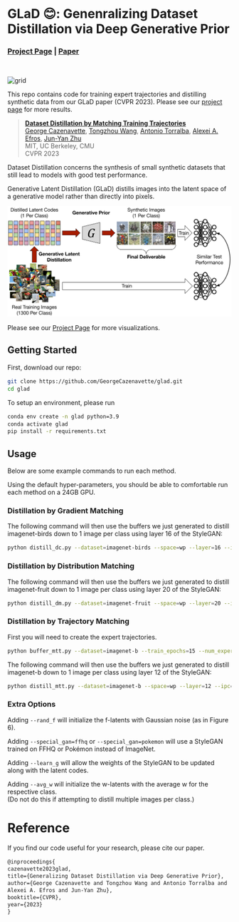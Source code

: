 # GLaD 😊: Genenralizing Dataset Distillation via Deep Generative Prior

### [Project Page](https://georgecazenavette.github.io/glad) | [Paper](https://georgecazenavette.github.io/glad)
<br>

![grid](https://user-images.githubusercontent.com/18726777/235812493-5c5d4389-2208-409b-860a-9885db2a7592.png)


This repo contains code for training expert trajectories and distilling synthetic data from our GLaD paper (CVPR 2023). Please see our [project page](https://georgecazenavette.github.io/glad) for more results.


> [**Dataset Distillation by Matching Training Trajectories**](https://georgecazenavette.github.io/mtt-distillation/)<br>
> [George Cazenavette](https://georgecazenavette.github.io/), [Tongzhou Wang](https://ssnl.github.io/), [Antonio Torralba](https://groups.csail.mit.edu/vision/torralbalab/), [Alexei A. Efros](https://people.eecs.berkeley.edu/~efros/), [Jun-Yan Zhu](https://www.cs.cmu.edu/~junyanz/)<br>
> MIT, UC Berkeley, CMU<br>
> CVPR 2023

Dataset Distillation concerns the synthesis of small synthetic datasets that still lead to models with good test performance.

Generative Latent Distillation (GLaD) distills images into the latent space of a generative model rather than directly into pixels.

![method image](resources/method.svg)

Please see our [Project Page](https://georgecazenavette.github.io/glad) for more visualizations.

## Getting Started

First, download our repo:
```bash
git clone https://github.com/GeorgeCazenavette/glad.git
cd glad
```

To setup an environment, please run

```bash
conda env create -n glad python=3.9
conda activate glad
pip install -r requirements.txt
```

## Usage
Below are some example commands to run each method.

Using the default hyper-parameters, you should be able to comfortable run each method on a 24GB GPU.

### Distillation by Gradient Matching
The following command will then use the buffers we just generated to distill imagenet-birds down to 1 image per class using layer 16 of the StyleGAN:
```bash
python distill_dc.py --dataset=imagenet-birds --space=wp --layer=16 --ipc=1 --data_path={path_to_dataset}
```

### Distillation by Distribution Matching
The following command will then use the buffers we just generated to distill imagenet-fruit down to 1 image per class using layer 20 of the StyleGAN:
```bash
python distill_dm.py --dataset=imagenet-fruit --space=wp --layer=20 --ipc=1 --data_path={path_to_dataset}
```

### Distillation by Trajectory Matching
First you will need to create the expert trajectories.
```bash
python buffer_mtt.py --dataset=imagenet-b --train_epochs=15 --num_experts=100 --buffer_path={path_to_buffer_storage} --data_path={path_to_dataset}
```

The following command will then use the buffers we just generated to distill imagenet-b down to 1 image per class using layer 12 of the StyleGAN:
```bash
python distill_mtt.py --dataset=imagenet-b --space=wp --layer=12 --ipc=1 --buffer_path={path_to_buffer_storage} --data_path={path_to_dataset}
```

### Extra Options
Adding ```--rand_f``` will initialize the f-latents with Gaussian noise (as in Figure 6).

Adding ```--special_gan=ffhq``` or ```--special_gan=pokemon``` will use a StyleGAN trained on FFHQ or Pokémon instead of ImageNet.

Adding ```--learn_g``` will allow the weights of the StyleGAN to be updated along with the latent codes.

Adding ```--avg_w``` will initialize the w-latents with the average w for the respective class. <br>
(Do not do this if attempting to distill multiple images per class.)

# Reference
If you find our code useful for your research, please cite our paper.
```
@inproceedings{
cazenavette2023glad,
title={Generalizing Dataset Distillation via Deep Generative Prior},
author={George Cazenavette and Tongzhou Wang and Antonio Torralba and Alexei A. Efros and Jun-Yan Zhu},
booktitle={CVPR},
year={2023}
}
```
